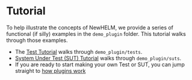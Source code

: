# Tutorial

To help illustrate the concepts of NewHELM, we provide a series of functional (if silly) examples in the `demo_plugin` folder. This tutorial walks through those examples.

* The [Test Tutorial](tutorial_tests.md) walks through `demo_plugin/tests`.
* [System Under Test (SUT) Tutorial](tutorial_suts.md) walks through `demo_plugin/suts`.
* If you are ready to start making your own Test or SUT, you can jump straight to [how plugins work](plugins.md)
